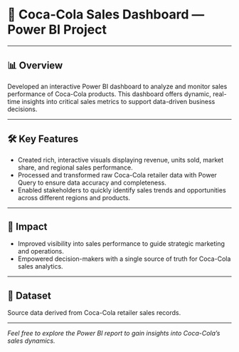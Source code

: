 # 🥤 Coca-Cola Sales Dashboard — Power BI Project

---

## 📊 Overview

Developed an interactive Power BI dashboard to analyze and monitor sales performance of Coca-Cola products. This dashboard offers dynamic, real-time insights into critical sales metrics to support data-driven business decisions.

---

## 🛠️ Key Features

- Created rich, interactive visuals displaying revenue, units sold, market share, and regional sales performance.  
- Processed and transformed raw Coca-Cola retailer data with Power Query to ensure data accuracy and completeness.  
- Enabled stakeholders to quickly identify sales trends and opportunities across different regions and products.

---

## 🚀 Impact

- Improved visibility into sales performance to guide strategic marketing and operations.  
- Empowered decision-makers with a single source of truth for Coca-Cola sales analytics.

---

## 📂 Dataset

Source data derived from Coca-Cola retailer sales records.

---

*Feel free to explore the Power BI report to gain insights into Coca-Cola’s sales dynamics.*
